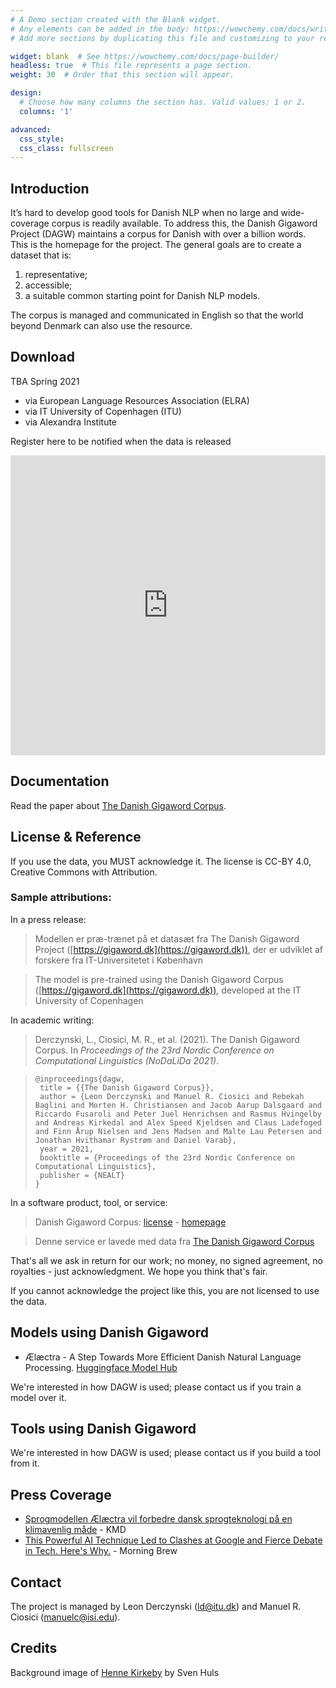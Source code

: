 ```yaml
---
# A Demo section created with the Blank widget.
# Any elements can be added in the body: https://wowchemy.com/docs/writing-markdown-latex/
# Add more sections by duplicating this file and customizing to your requirements.

widget: blank  # See https://wowchemy.com/docs/page-builder/
headless: true  # This file represents a page section.
weight: 30  # Order that this section will appear.

design:
  # Choose how many columns the section has. Valid values: 1 or 2.
  columns: '1'

advanced:
  css_style:
  css_class: fullscreen
---
```



## Introduction

It’s hard to develop good tools for Danish NLP when no large and wide-coverage corpus is readily available. To address this, the Danish Gigaword Project (DAGW) maintains a corpus for Danish with over a billion words. This is the homepage for the project. The general goals are to create a dataset that is:

 1. representative; 
 2. accessible; 
 3. a suitable common starting point for Danish NLP models.

The corpus is managed and communicated in English so that the world beyond Denmark can also use the resource.

## Download

TBA Spring 2021

* via European Language Resources Association (ELRA) 
* via IT University of Copenhagen (ITU) 
* via Alexandra Institute

Register here to be notified when the data is released

<iframe width="640px" height= "480px" src= "https://forms.office.com/Pages/ResponsePage.aspx?id=timivgh6hkC0THH1f3Fr24J2p5zdAYRMo2Yw2XPxbu5URFMwQUdLNkNTT0YzV1FWU0gzVTQ2M0k0OC4u&embed=true" frameborder= "0" marginwidth= "0" marginheight= "0" style= "border: none; max-width:100%; max-height:100vh" allowfullscreen webkitallowfullscreen mozallowfullscreen msallowfullscreen> </iframe>

## Documentation

Read the paper about [The Danish Gigaword Corpus](http://derczynski.com/papers/dagw.pdf).

## License & Reference

If you use the data, you MUST acknowledge it. The license is CC-BY 4.0, Creative Commons with Attribution. 

### Sample attributions:

In a press release:

> Modellen er præ-trænet på et datasæt fra The Danish Gigaword Project ([https://gigaword.dk](https://gigaword.dk)), der er udviklet af forskere fra IT-Universitetet i København

> The model is pre-trained using the Danish Gigaword Corpus ([https://gigaword.dk](https://gigaword.dk)), developed at the IT University of Copenhagen

In academic writing:

> Derczynski, L., Ciosici, M. R., et al. (2021). The Danish Gigaword Corpus. In *Proceedings of the 23rd Nordic Conference on Computational Linguistics (NoDaLiDa 2021)*.

> ```
> @inproceedings{dagw,
>  title = {{The Danish Gigaword Corpus}},
>  author = {Leon Derczynski and Manuel R. Ciosici and Rebekah Baglini and Morten H. Christiansen and Jacob Aarup Dalsgaard and Riccardo Fusaroli and Peter Juel Henrichsen and Rasmus Hvingelby and Andreas Kirkedal and Alex Speed Kjeldsen and Claus Ladefoged and Finn Årup Nielsen and Jens Madsen and Malte Lau Petersen and Jonathan Hvithamar Rystrøm and Daniel Varab},
>  year = 2021,
>  booktitle = {Proceedings of the 23rd Nordic Conference on Computational Linguistics},
>  publisher = {NEALT}
>}
>```

In a software product, tool, or service:

> Danish Gigaword Corpus: [license](https://creativecommons.org/licenses/by/4.0/) - [homepage](https://gigaword.dk/)

> Denne service er lavede med data fra [The Danish Gigaword Corpus](https://gigaword.dk/)

That's all we ask in return for our work; no money, no signed agreement, no royalties - just acknowledgment. We hope you think that's fair.

If you cannot acknowledge the project like this, you are not licensed to use the data.

## Models using Danish Gigaword

* Ælæctra - A Step Towards More Efficient Danish Natural Language Processing. [Huggingface Model Hub](https://huggingface.co/Maltehb/-l-ctra-danish-electra-small-uncased)

We're interested in how DAGW is used; please contact us if you train a model over it.

## Tools using Danish Gigaword

We're interested in how DAGW is used; please contact us if you build a tool from it.

## Press Coverage

* [Sprogmodellen Ælæctra vil forbedre dansk sprogteknologi på en klimavenlig måde](https://www.kmd.dk/presse/pressemeddelelser-og-nyheder/sprogmodellen-aelaectra-vil-forbedre-dansk-sprogteknologi-paa-en-klimavenlig-maade) - KMD
* [This Powerful AI Technique Led to Clashes at Google and Fierce Debate in Tech. Here's Why.](https://www.morningbrew.com/emerging-tech/stories/2021/03/29/one-biggest-advancements-ai-also-sparked-fierce-debate-heres) - Morning Brew

## Contact

The project is managed by Leon Derczynski (ld@itu.dk) and Manuel R. Ciosici (manuelc@isi.edu).

## Credits

Background image of [Henne Kirkeby](https://www.pexels.com/photo/aerial-photo-of-beach-3596017/) by Sven Huls
